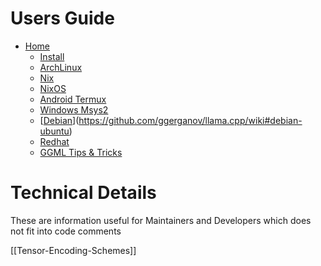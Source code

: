 # Users Guide

* [Home](https://github.com/ggerganov/llama.cpp/wiki)
    - [Install](https://github.com/ggerganov/llama.cpp/wiki#install)
    - [ArchLinux](https://github.com/ggerganov/llama.cpp/wiki#archlinux)
    - [Nix](https://github.com/ggerganov/llama.cpp/wiki#nix)
    - [NixOS](https://github.com/ggerganov/llama.cpp/wiki#nixos)
    - [Android Termux](https://github.com/ggerganov/llama.cpp/wiki#android-termux)
    - [Windows Msys2](https://github.com/ggerganov/llama.cpp/wiki#windows-msys2)
    - [[Debian](Ubuntu)](https://github.com/ggerganov/llama.cpp/wiki#debian-ubuntu)
    - [Redhat](https://github.com/ggerganov/llama.cpp/wiki#redhat)
    - [GGML Tips & Tricks](https://github.com/ggerganov/llama.cpp/wiki/GGML-Tips-&-Tricks)


# Technical Details

These are information useful for Maintainers and Developers which does not fit into code comments

[[Tensor-Encoding-Schemes]]